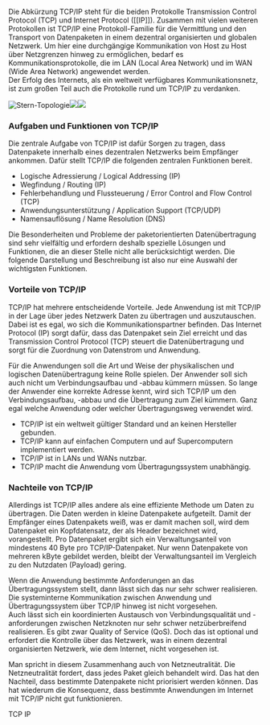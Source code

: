 Die Abkürzung TCP/IP steht für die beiden Protokolle Transmission Control Protocol (TCP) und Internet Protocol ([[IP]]). Zusammen mit vielen weiteren Protokollen ist TCP/IP eine Protokoll-Familie für die Vermittlung und den Transport von Datenpaketen in einem dezentral organisierten und globalen Netzwerk. Um hier eine durchgängige Kommunikation von Host zu Host über Netzgrenzen hinweg zu ermöglichen, bedarf es Kommunikationsprotokolle, die im LAN (Local Area Network) und im WAN (Wide Area Network) angewendet werden.  
Der Erfolg des Internets, als ein weltweit verfügbares Kommunikationsnetz, ist zum großen Teil auch die Protokolle rund um TCP/IP zu verdanken.


![Stern-Topologie](https://www.elektronik-kompendium.de/sites/net/bilder/05032714.gif)![](https://www.elektronik-kompendium.de/sites/net/bilder/03092711.gif)![](https://www.elektronik-kompendium.de/sites/net/bilder/05032716.gif)


### Aufgaben und Funktionen von TCP/IP

Die zentrale Aufgabe von TCP/IP ist dafür Sorgen zu tragen, dass Datenpakete innerhalb eines dezentralen Netzwerks beim Empfänger ankommen. Dafür stellt TCP/IP die folgenden zentralen Funktionen bereit.

-   Logische Adressierung / Logical Addressing (IP)
-   Wegfindung / Routing (IP)
-   Fehlerbehandlung und Flussteuerung / Error Control and Flow Control (TCP)
-   Anwendungsunterstützung / Application Support (TCP/UDP)
-   Namensauflösung / Name Resolution (DNS)

Die Besonderheiten und Probleme der paketorientierten Datenübertragung sind sehr vielfältig und erfordern deshalb spezielle Lösungen und Funktionen, die an dieser Stelle nicht alle berücksichtigt werden. Die folgende Darstellung und Beschreibung ist also nur eine Auswahl der wichtigsten Funktionen.

### Vorteile von TCP/IP

TCP/IP hat mehrere entscheidende Vorteile. Jede Anwendung ist mit TCP/IP in der Lage über jedes Netzwerk Daten zu übertragen und auszutauschen. Dabei ist es egal, wo sich die Kommunikationspartner befinden. Das Internet Protocol (IP) sorgt dafür, dass das Datenpaket sein Ziel erreicht und das Transmission Control Protocol (TCP) steuert die Datenübertragung und sorgt für die Zuordnung von Datenstrom und Anwendung.

Für die Anwendungen soll die Art und Weise der physikalischen und logischen Datenübertragung keine Rolle spielen. Der Anwender soll sich auch nicht um Verbindungsaufbau und -abbau kümmern müssen. So lange der Anwender eine korrekte Adresse kennt, wird sich TCP/IP um den Verbindungsaufbau, -abbau und die Übertragung zum Ziel kümmern. Ganz egal welche Anwendung oder welcher Übertragungsweg verwendet wird.

-   TCP/IP ist ein weltweit gültiger Standard und an keinen Hersteller gebunden.
-   TCP/IP kann auf einfachen Computern und auf Supercomputern implementiert werden.
-   TCP/IP ist in LANs und WANs nutzbar.
-   TCP/IP macht die Anwendung vom Übertragungssystem unabhängig.

### Nachteile von TCP/IP

Allerdings ist TCP/IP alles andere als eine effiziente Methode um Daten zu übertragen. Die Daten werden in kleine Datenpakete aufgeteilt. Damit der Empfänger eines Datenpakets weiß, was er damit machen soll, wird dem Datenpaket ein Kopfdatensatz, der als Header bezeichnet wird, vorangestellt. Pro Datenpaket ergibt sich ein Verwaltungsanteil von mindestens 40 Byte pro TCP/IP-Datenpaket. Nur wenn Datenpakete von mehreren kByte gebildet werden, bleibt der Verwaltungsanteil im Vergleich zu den Nutzdaten (Payload) gering.

Wenn die Anwendung bestimmte Anforderungen an das Übertragungssystem stellt, dann lässt sich das nur sehr schwer realisieren. Die systeminterne Kommunikation zwischen Anwendung und Übertragungssystem über TCP/IP hinweg ist nicht vorgesehen.  
Auch lässt sich ein koordinierten Austausch von Verbindungsqualität und -anforderungen zwischen Netzknoten nur sehr schwer netzüberbreifend realisieren. Es gibt zwar Quality of Service (QoS). Doch das ist optional und erfordert die Kontrolle über das Netzwerk, was in einem dezentral organisierten Netzwerk, wie dem Internet, nicht vorgesehen ist.

Man spricht in diesem Zusammenhang auch von Netzneutralität. Die Netzneutralität fordert, dass jedes Paket gleich behandelt wird. Das hat den Nachteil, dass bestimmte Datenpakete nicht priorisiert werden können. Das hat wiederum die Konsequenz, dass bestimmte Anwendungen im Internet mit TCP/IP nicht gut funktionieren.

TCP IP